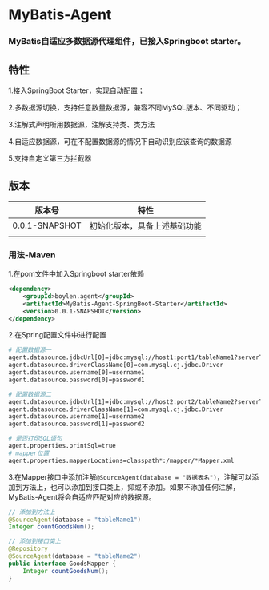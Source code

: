 # **MyBatis-Agent**

### **MyBatis自适应多数据源代理组件，已接入Springboot starter。**

## 特性

1.接入SpringBoot Starter，实现自动配置；

2.多数据源切换，支持任意数量数据源，兼容不同MySQL版本、不同驱动；

3.注解式声明所用数据源，注解支持类、类方法

4.自适应数据源，可在不配置数据源的情况下自动识别应该查询的数据源

5.支持自定义第三方拦截器

## 版本

| 版本号 | 特性 |
| --- | --- |
| 0.0.1-SNAPSHOT | 初始化版本，具备上述基础功能 |
|  |  |

### 用法-Maven

1.在pom文件中加入Springboot starter依赖

```xml
<dependency>
    <groupId>boylen.agent</groupId>
    <artifactId>MyBatis-Agent-SpringBoot-Starter</artifactId>
    <version>0.0.1-SNAPSHOT</version>
</dependency>
```

2.在Spring配置文件中进行配置

```bash
# 配置数据源一
agent.datasource.jdbcUrl[0]=jdbc:mysql://host1:port1/tableName1?serverTimezone=Asia/Shanghai&useUnicode=true&characterEncoding=utf8&autoReconnect=true
agent.datasource.driverClassName[0]=com.mysql.cj.jdbc.Driver
agent.datasource.username[0]=username1
agent.datasource.password[0]=password1

# 配置数据源二
agent.datasource.jdbcUrl[1]=jdbc:mysql://host2:port2/tableName2?serverTimezone=Asia/Shanghai&useUnicode=true&characterEncoding=utf8&autoReconnect=true
agent.datasource.driverClassName[1]=com.mysql.cj.jdbc.Driver
agent.datasource.username[1]=username2
agent.datasource.password[1]=password2

# 是否打印SQL语句
agent.properties.printSql=true
# mapper位置
agent.properties.mapperLocations=classpath*:/mapper/*Mapper.xml
```

3.在Mapper接口中添加注解`@SourceAgent(database = "数据表名")`，注解可以添加到方法上，也可以添加到接口类上，抑或不添加。如果不添加任何注解，MyBatis-Agent将会自适应匹配对应的数据源。

```java
// 添加到方法上
@SourceAgent(database = "tableName1")
Integer countGoodsNum();

// 添加到接口类上
@Repository
@SourceAgent(database = "tableName2")
public interface GoodsMapper {
    Integer countGoodsNum();
}
```